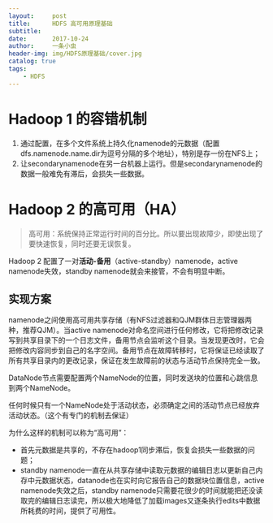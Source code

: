 ```yaml
---
layout:     post
title:      HDFS 高可用原理基础
subtitle:   
date:       2017-10-24
author:     一条小虫
header-img: img/HDFS原理基础/cover.jpg
catalog: true
tags:
    - HDFS
---
```


# Hadoop 1 的容错机制
1. 通过配置，在多个文件系统上持久化namenode的元数据（配置dfs.namenode.name.dir为逗号分隔的多个地址），特别是存一份在NFS上；
2. 让secondarynamenode在另一台机器上运行。但是secondarynamenode的数据一般难免有滞后，会损失一些数据。

# Hadoop 2 的高可用（HA）

> 高可用：系统保持正常运行时间的百分比。所以要出现故障少，即使出现了要快速恢复，同时还要无误恢复。

Hadoop 2 配置了一对**活动-备用**（active-standby）namenode，active namenode失效，standby namenode就会来接管，不会有明显中断。

## 实现方案

namenode之间使用高可用共享存储（有NFS过滤器和QJM群体日志管理器两种，推荐QJM）。当active namenode对命名空间进行任何修改，它将把修改记录写到共享目录下的一个日志文件，备用节点会监听这个目录。当发现更改时，它会把修改内容同步到自己的名字空间。备用节点在故障转移时，它将保证已经读取了所有共享目录内的更改记录，保证在发生故障前的状态与活动节点保持完全一致。

DataNode节点需要配置两个NameNode的位置，同时发送块的位置和心跳信息到两个NameNode。

任何时候只有一个NameNode处于活动状态，必须确定之间的活动节点已经放弃活动状态。（这个有专门的机制去保证）

为什么这样的机制可以称为“高可用”：

- 首先元数据是共享的，不存在hadoop1同步滞后，恢复会损失一些数据的问题；
- standby namenode一直在从共享存储中读取元数据的编辑日志以更新自己内存中元数据状态，datanode也在实时向它报告自己的数据块位置信息，active namenode失效之后，standby namenode只需要花很少的时间就能把还没读取完的编辑日志读完，所以极大地降低了加载images又逐条执行edits中数据所耗费的时间，提供了可用性。


